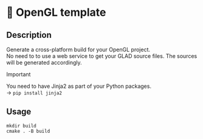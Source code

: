 ﻿# 📄 OpenGL template
## Description
Generate a cross-platform build for your OpenGL project.<br />
No need to to use a web service to get your GLAD source files. The sources will be generated accordingly.

> [!IMPORTANT]  
> You need to have Jinja2 as part of your Python packages.<br />
> &rarr; ``` pip install jinja2 ```
## Usage
```
mkdir build
cmake . -B build
 ```
